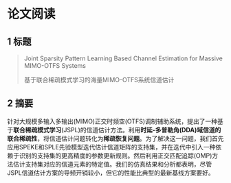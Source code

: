 # 论文阅读

## 1 标题

> Joint Sparsity Pattern Learning Based Channel Estimation for Massive MIMO-OTFS Systems
>
> 基于联合稀疏模式学习的海量MIMO-OTFS系统信道估计

## 2 摘要

针对大规模多输入多输出(MIMO)正交时频空(OTFS)调制辅助系统，提出了一种基于**联合稀疏模式学习**(JSPL)的信道估计方法。利用**时延-多普勒角(DDA)域信道的联合稀疏性**，将信道估计问题转化为**稀疏恢复问题**。为了解决这一问题，我们首先应用SPEKE和SPLE先验模型迭代估计信道矩阵的支持集，并在迭代中引入一种依赖于识别的支持集的更高精度的参数更新规则。然后利用正交匹配追踪(OMP)方法估计支持集对应的信道元素的特定值。我们的仿真结果和分析都表明，尽管JSPL信道估计方案的导频开销较小，但它的性能比典型的最新基线方案要好。
